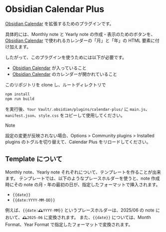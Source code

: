 # Obsidian Calendar Plus

[Obsidian Calendar](https://github.com/liamcain/obsidian-calendar-plugin) を拡張するためのプラグインです。

具体的には、Monthly note と Yearly note の作成・表示のためのボタンを、[Obsidian Calendar](https://github.com/liamcain/obsidian-calendar-plugin) で使われるカレンダーの「月」と「年」の HTML 要素に付け加えます。

したがって、このプラグインを使うためには以下が必要です。

- [Obsidian Calendar](https://github.com/liamcain/obsidian-calendar-plugin) が入っていること
- [Obsidian Calendar](https://github.com/liamcain/obsidian-calendar-plugin) のカレンダーが開かれていること


このリポジトリを clone し、ルートディレクトリで

```sh
npm install
npm run build
```

を実行後、`Your Vault/.obsidian/plugins/calendar-plus/` に `main.js`、`manifest.json`、`style.css` をコピーして使用してください。

> [!NOTE]
> 設定の変更が反映されない場合、Options > Community plugins > Installed plugins のトグルを切り替えて、Calendar Plus をリロードしてください。

## Template について

Monthly note、Yearly note それぞれについて、テンプレートを作ることが出来ます。
テンプレートでは、以下のようなプレースホルダーを使うと、note 作成時にその note の月・年の最初の日が、指定したフォーマットで挿入されます。

- `{{date}}`
- `{{date:YYYY-MM-DD}}`

例えば、`{{date:🕰️YYYY-MM}}` というプレースホルダーは、2025/06 の note において、`🕰️2025-06` に変換されます。
また、`{{date}}` については、Month Format、Year Format で指定したフォーマットで変換されます。


